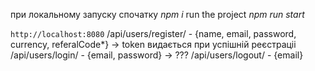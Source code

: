 при локальному запуску спочатку *npm i*
run the project *npm run start*

`http://localhost:8080` 
/api/users/register/ - {name, email, password, currency, referalCode*} -> token видається при успішній реєстраціі
/api/users/login/ - {email, password} -> ???
/api/users/logout/ - {email} 